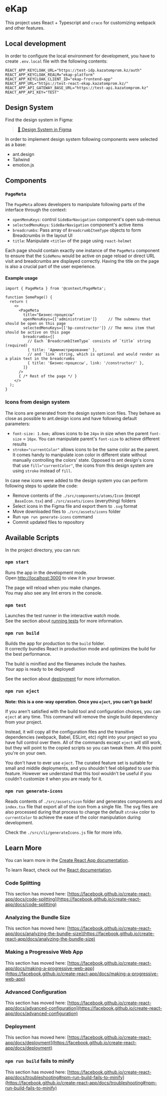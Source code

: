 # eKap

This project uses React + Typescript and `craco` for customizing webpack and other features.

## Local development

In order to configure the local environment for development, you have to create `.env.local` file with the following contents:

```env
REACT_APP_KEYCLOAK_URL="https://test-idp.kazatomprom.kz/auth"
REACT_APP_KEYCLOAK_REALM="ekap-platform"
REACT_APP_KEYCLOAK_CLIENT_ID="ekap-frontend-app"
REACT_APP_URL="https://test-react-ekap.kazatomprom.kz/"
REACT_APP_API_GATEWAY_BASE_URL="https://test-api.kazatomprom.kz"
REACT_APP_API_KEY="TEST"
```

## Design System

Find the design system in Figma:

> [🎨 Design System in Figma](https://www.figma.com/file/Zm35yDZpGBBrVX50Lk9fZmyx/Layout?node-id=514%3A6223)

In order to implement design system following components were selected as a base:

- ant.design
- Tailwind
- emotion.js

## Components

### `PageMeta`

The `PageMeta` allows developers to manipulate following parts of the interface through the context:

- `openMenuKeys`: control `SideBarNavigation` component's open sub-menus
- `selectedMenuKeys`: `SideBarNavigation` component's active items
- `breadcrumbs`: Pass array of `BreadcrumbItemType` objects to form Breadcrumbs in the layout UI
- `title`: Manipulate `<title>` of the page using `react-helmet`

Each page should contain exactly one instance of the `PageMeta` component to ensure that the `SideMenu` would be active on page reload or direct URL visit and breadcrumbs are displayed correctly. Having the title on the page is also a crucial part of the user experience.

#### Example usage

```tsx
import { PageMeta } from '@context/PageMeta';

function SomePage() {
  return (
    <>
      <PageMeta
        title="Бизнес-процессы"
        openMenuKeys={['administration']}     // The submenu that should be open on this page
        selectedMenuKeys={['bp-constructor']} // The menu item that should be active on this page
        breadcrumbs={[
          // Each `BreadcrumbItemType` consists of `title` string (required)
          { title: 'Администрирование' },     
          // and `link` string, which is optional and would render as a plain text in the breadcrumbs
          { title: 'Бизнес-процессы', link: '/constructor/' }, 
        ]}
      />
      { /* Rest of the page */ }
    </>
  );
}
```

### Icons from design system

The icons are generated from the design system icon files. They behave as close as possible to ant.design icons and have following default parameters:

- `font-size: 1.6em;` allows icons to be `24px` in size when the parent `font-size` = `16px`. You can manipulate parent's `font-size` to achieve different results
- `stroke="currentColor"` allows icons to be the same color as the parent. It comes handy to manipulate icon color in different state without manually controlling the colors' state. Opposed to ant design's icons that use `fill="currentColor"`, the icons from this design system are using `stroke` instead of `fill`.

In case new icons were added to the design system you can perform following steps to update the code:

- Remove contents of the `./src/components/atoms/Icon` (except `_BaseIcon.tsx`) and `./src/assets/icons` (everything) folders
- Select icons in the Figma file and export them to `.svg` format
- Move downloaded files to `./src/assets/icons` folder
- Run `npm run generate-icons` command
- Commit updated files to repository

## Available Scripts

In the project directory, you can run:

### `npm start`

Runs the app in the development mode.\
Open [http://localhost:3000](http://localhost:3000) to view it in your browser.

The page will reload when you make changes.\
You may also see any lint errors in the console.

### `npm test`

Launches the test runner in the interactive watch mode.\
See the section about [running tests](https://facebook.github.io/create-react-app/docs/running-tests) for more information.

### `npm run build`

Builds the app for production to the `build` folder.\
It correctly bundles React in production mode and optimizes the build for the best performance.

The build is minified and the filenames include the hashes.\
Your app is ready to be deployed!

See the section about [deployment](https://facebook.github.io/create-react-app/docs/deployment) for more information.

### `npm run eject`

**Note: this is a one-way operation. Once you `eject`, you can't go back!**

If you aren't satisfied with the build tool and configuration choices, you can `eject` at any time. This command will remove the single build dependency from your project.

Instead, it will copy all the configuration files and the transitive dependencies (webpack, Babel, ESLint, etc) right into your project so you have full control over them. All of the commands except `eject` will still work, but they will point to the copied scripts so you can tweak them. At this point you're on your own.

You don't have to ever use `eject`. The curated feature set is suitable for small and middle deployments, and you shouldn't feel obligated to use this feature. However we understand that this tool wouldn't be useful if you couldn't customize it when you are ready for it.

### `npm run generate-icons`

Reads contents of `./src/assets/icon` folder and generates components and `index.tsx` file that export all of the icon from a single file. The svg files are also processed during that process to change the default `stroke` color to `currentColor` to achieve the ease of the color manipulation during development.

Check the `./src/cli/generateIcons.js` file for more info.

## Learn More

You can learn more in the [Create React App documentation](https://facebook.github.io/create-react-app/docs/getting-started).

To learn React, check out the [React documentation](https://reactjs.org/).

### Code Splitting

This section has moved here: [https://facebook.github.io/create-react-app/docs/code-splitting](https://facebook.github.io/create-react-app/docs/code-splitting)

### Analyzing the Bundle Size

This section has moved here: [https://facebook.github.io/create-react-app/docs/analyzing-the-bundle-size](https://facebook.github.io/create-react-app/docs/analyzing-the-bundle-size)

### Making a Progressive Web App

This section has moved here: [https://facebook.github.io/create-react-app/docs/making-a-progressive-web-app](https://facebook.github.io/create-react-app/docs/making-a-progressive-web-app)

### Advanced Configuration

This section has moved here: [https://facebook.github.io/create-react-app/docs/advanced-configuration](https://facebook.github.io/create-react-app/docs/advanced-configuration)

### Deployment

This section has moved here: [https://facebook.github.io/create-react-app/docs/deployment](https://facebook.github.io/create-react-app/docs/deployment)

### `npm run build` fails to minify

This section has moved here: [https://facebook.github.io/create-react-app/docs/troubleshooting#npm-run-build-fails-to-minify](https://facebook.github.io/create-react-app/docs/troubleshooting#npm-run-build-fails-to-minify)
